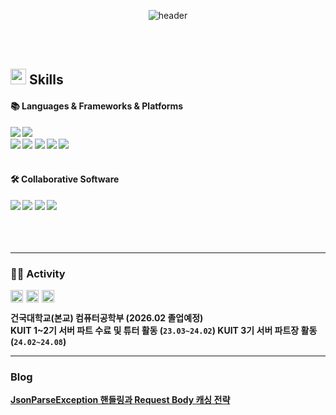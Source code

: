 <div align="center"> 

![header](https://capsule-render.vercel.app/api?type=waving&text=kwiyoon's%20github&color=0:FFE4E1,100:008B8B)
  
<br/>
<br/>
</div>

## <img src="https://media2.giphy.com/media/QssGEmpkyEOhBCb7e1/giphy.gif?cid=ecf05e47a0n3gi1bfqntqmob8g9aid1oyj2wr3ds3mg700bl&rid=giphy.gif" width ="25"><b> Skills

####  :books: Languages & Frameworks & Platforms 

<img src="https://img.shields.io/badge/JAVA-007396?style=for-the-badge&logo=Java&logoColor=white">
<img src="https://img.shields.io/badge/cplusplus-00599C?style=for-the-badge&logo=cplusplus&logoColor=white"><br/>
<img src="https://img.shields.io/badge/spring-6DB33F?style=for-the-badge&logo=spring&logoColor=white">
<img src="https://img.shields.io/badge/SpringBoot-6DB33F?style=for-the-badge&logo=Spring&logoColor=white">
<img src="https://img.shields.io/badge/MySQL-4479A1?style=for-the-badge&logo=MySQL&logoColor=white">
<img src="https://img.shields.io/badge/AWS EC2-FF9900?style=for-the-badge&logo=amazonec2&logoColor=white">
<img src="https://img.shields.io/badge/AWS RDS-FF9900?style=for-the-badge&logo=amazonrds&logoColor=white">

<br/>
<br/>

####   :hammer_and_wrench: Collaborative Software

<img src="https://img.shields.io/badge/github-181717?style=for-the-badge&logo=github&logoColor=white">
<img src="https://img.shields.io/badge/jira-166CD7?style=for-the-badge&logo=jira&logoColor=white">
<img src="https://img.shields.io/badge/confluence-166CD7?style=for-the-badge&logo=confluence&logoColor=white">
<img src="https://img.shields.io/badge/notion-181717?style=for-the-badge&logo=notion&logoColor=white"><br>
  
<br/>
<br/>
<br/>

---

### 🏋🏻 Activity

<p style="display: flex; align-items: center; margin: 0;">
    <img height="20" 
         src="https://i.namu.wiki/i/E4gAwg65fMroWtXG5POYiwcGseYpmfhrm9fYxCzSqXThXDMEG9yZAjkkq8_bQEkrIjAQZrQSObatdE-eDp86xQ.svg" 
         style="margin-right: 5px;">
        <img height="20" 
         src="https://avatars.githubusercontent.com/u/140745540?s=200&v=4" 
         style="margin-right: 5px;">
        <img height="20" 
         src="https://avatars.githubusercontent.com/u/140745540?s=200&v=4" 
         style="margin-right: 5px;">
</p>  

건국대학교(본교) 컴퓨터공학부 (2026.02 졸업예정)  
KUIT 1~2기 서버 파트 수료 및 튜터 활동 (`23.03~24.02`)
KUIT 3기 서버 파트장 활동 (`24.02~24.08`)

---

### Blog
[JsonParseException 핸들링과 Request Body 캐싱 전략](https://velog.io/@zzoni/Spring-JsonParseException-%ED%95%B8%EB%93%A4%EB%A7%81%EA%B3%BC-Request-Body-%EC%BA%90%EC%8B%B1-%EC%A0%84%EB%9E%B5)
